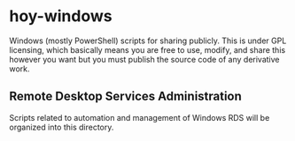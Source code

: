 # hoy-windows
Windows (mostly PowerShell) scripts for sharing publicly.  This is under GPL licensing, which basically means you are free to use, 
modify, and share this however you want but you must publish the source code of any derivative work.

## Remote Desktop Services Administration
Scripts related to automation and management of Windows RDS will be organized into this directory.
